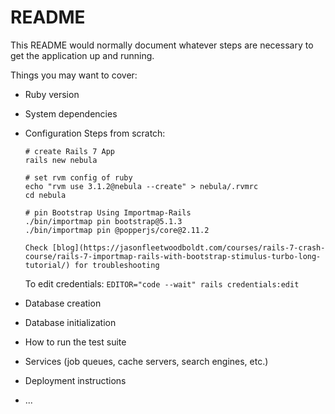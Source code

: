 # README

This README would normally document whatever steps are necessary to get the
application up and running.

Things you may want to cover:

* Ruby version

* System dependencies

* Configuration
  Steps from scratch:
  ```
  # create Rails 7 App
  rails new nebula

  # set rvm config of ruby
  echo "rvm use 3.1.2@nebula --create" > nebula/.rvmrc
  cd nebula

  # pin Bootstrap Using Importmap-Rails
  ./bin/importmap pin bootstrap@5.1.3
  ./bin/importmap pin @popperjs/core@2.11.2

  Check [blog](https://jasonfleetwoodboldt.com/courses/rails-7-crash-course/rails-7-importmap-rails-with-bootstrap-stimulus-turbo-long-tutorial/) for troubleshooting 

  ```

  To edit credentials:
  `EDITOR="code --wait" rails credentials:edit`

* Database creation

* Database initialization

* How to run the test suite

* Services (job queues, cache servers, search engines, etc.)

* Deployment instructions

* ...
